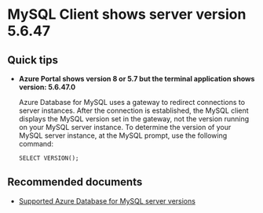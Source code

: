 <properties
  pagetitle="MySQL Client shows server version 5.6.47"
  description="MySQL Client shows server version 5.6.47"
  service="microsoft.dbformysql"
  resource="servers"
  ms.author="bahusse, jtoland"
  selfhelptype="Generic"
  supporttopicids="32788633"
  resourcetags="servers,databases"
  productpesids="17343"
  cloudenvironments="public,fairfax,usnat,ussec"
  articleid="8f2ad8c1-ed34-4965-b8d8-4a4d01a525ca"
  ownershipid="AzureData_AzureDatabaseforMySQL" />

# MySQL Client shows server version 5.6.47

## Quick tips

* **Azure Portal shows version 8 or 5.7 but the terminal application shows version: 5.6.47.0**

  Azure Database for MySQL uses a gateway to redirect connections to server instances. After the connection is established, the MySQL client displays the MySQL version set in the gateway, not the version running on your MySQL server instance. To determine the version of your MySQL server instance, at the MySQL prompt, use the following command:

  `SELECT VERSION();`

## **Recommended documents**

* [Supported Azure Database for MySQL server versions](https://docs.microsoft.com/azure/mysql/concepts-supported-versions)
